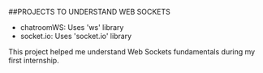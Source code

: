 ##PROJECTS TO UNDERSTAND WEB SOCKETS
- chatroomWS: Uses 'ws' library
- socket.io: Uses 'socket.io' library

This project helped me understand Web Sockets fundamentals during my first internship.
